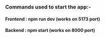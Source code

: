 ### Commands used to start the app:-

#### Frontend : npm run dev (works on 5173 port)
#### Backend : npm start (works on 8000 port)